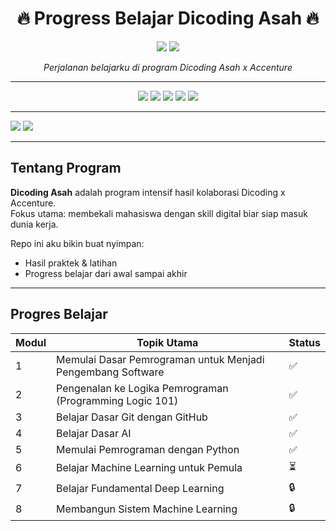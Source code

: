 

<h1 align="center">🔥 Progress Belajar Dicoding Asah 🔥</h1>

<p align="center">
  <img src="img/dicoding.png"/>
  <img src="img/asah.png"/>
</p>

<p align="center">
  <i>Perjalanan belajarku di program Dicoding Asah x Accenture </i>
</p>

---


<p align="center">
  <!-- Bahasa & Tools -->
  <img src="https://img.shields.io/badge/Python-3.13-blue?style=for-the-badge&logo=python" />
  <img src="https://img.shields.io/badge/Jupyter-Notebook-orange?style=for-the-badge&logo=jupyter" />
  <img src="https://img.shields.io/badge/NumPy-013243?style=for-the-badge&logo=numpy&logoColor=white" />
  <img src="https://img.shields.io/badge/Pandas-150458?style=for-the-badge&logo=pandas&logoColor=white" />
  <img src="https://img.shields.io/badge/Matplotlib-008080?style=for-the-badge&logo=plotly&logoColor=white" />

  ---


  <img src="https://img.shields.io/badge/Learning-Active-green?style=for-the-badge&logo=github" />
 <img src="https://img.shields.io/badge/Dicoding-Asah-2F80ED?style=for-the-badge&logo=academia&logoColor=white" />
</p>


---

## Tentang Program
**Dicoding Asah** adalah program intensif hasil kolaborasi Dicoding x Accenture.  
Fokus utama: membekali mahasiswa dengan skill digital biar siap masuk dunia kerja.  

Repo ini aku bikin buat nyimpan:
- Hasil praktek & latihan
- Progress belajar dari awal sampai akhir  

---
## Progres Belajar
| Modul | Topik Utama                                         | Status       |
| ----- | ------------------------------------------------------------ | --- | 
| 1     | Memulai Dasar Pemrograman untuk Menjadi Pengembang Software  |  ✅ | 
| 2     | Pengenalan ke Logika Pemrograman (Programming Logic 101)     |  ✅ | 
| 3     | Belajar Dasar Git dengan GitHub                              |  ✅ |   
| 4     | Belajar Dasar AI                                             |  ✅ | 
| 5     | Memulai Pemrograman dengan Python                            |  ✅ | 
| 6     | Belajar Machine Learning untuk Pemula                        |  ⏳ | 
| 7     | Belajar Fundamental Deep Learning                            |  🔒 | 
| 8     | Membangun Sistem Machine Learning                            |  🔒 | 


